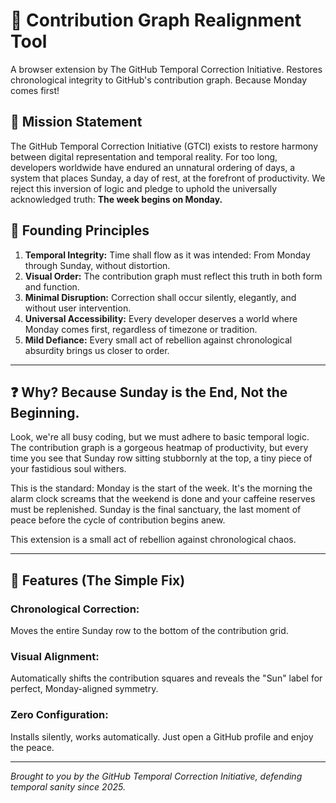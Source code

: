 # 📅 Contribution Graph Realignment Tool
A browser extension by The GitHub Temporal Correction Initiative. Restores chronological integrity to GitHub's contribution graph. Because Monday comes first!

## 📜 Mission Statement
The GitHub Temporal Correction Initiative (GTCI) exists to restore harmony between digital representation and temporal reality.
For too long, developers worldwide have endured an unnatural ordering of days, a system that places Sunday, a day of rest, at the forefront of productivity.
We reject this inversion of logic and pledge to uphold the universally acknowledged truth: **The week begins on Monday.**

## 🧭 Founding Principles
1. **Temporal Integrity:** Time shall flow as it was intended: From Monday through Sunday, without distortion.
2. **Visual Order:** The contribution graph must reflect this truth in both form and function.
3. **Minimal Disruption:** Correction shall occur silently, elegantly, and without user intervention.
4. **Universal Accessibility:** Every developer deserves a world where Monday comes first, regardless of timezone or tradition.
5. **Mild Defiance:** Every small act of rebellion against chronological absurdity brings us closer to order.

---

## ❓ Why? Because Sunday is the End, Not the Beginning.
Look, we're all busy coding, but we must adhere to basic temporal logic. The contribution graph is a gorgeous heatmap of productivity, but every time you see that Sunday row sitting stubbornly at the top, a tiny piece of your fastidious soul withers.

This is the standard: Monday is the start of the week. It's the morning the alarm clock screams that the weekend is done and your caffeine reserves must be replenished. Sunday is the final sanctuary, the last moment of peace before the cycle of contribution begins anew.

This extension is a small act of rebellion against chronological chaos.

---

## 🔧 Features (The Simple Fix)
### Chronological Correction:
Moves the entire Sunday row to the bottom of the contribution grid.
### Visual Alignment:
Automatically shifts the contribution squares and reveals the "Sun" label for perfect, Monday-aligned symmetry.
### Zero Configuration:
Installs silently, works automatically. Just open a GitHub profile and enjoy the peace.

---

*Brought to you by the GitHub Temporal Correction Initiative, defending temporal sanity since 2025.*
